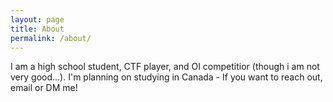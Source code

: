 ```yaml
---
layout: page
title: About
permalink: /about/
---
```


I am a high school student, CTF player, and OI competitior (though i am not very good...). I'm planning on studying in Canada - If you want to reach out, email or DM me!